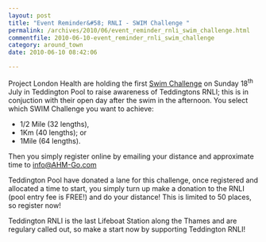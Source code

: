 ```yaml
---
layout: post
title: "Event Reminder&#58; RNLI - SWIM Challenge "
permalink: /archives/2010/06/event_reminder_rnli_swim_challenge.html
commentfile: 2010-06-10-event_reminder_rnli_swim_challenge
category: around_town
date: 2010-06-10 08:42:06

---
```


Project London Health are holding the first [Swim Challenge](https://stmargarets.london/event/event/200705142467) on Sunday 18<sup>th</sup> July in Teddington Pool to raise awareness of Teddingtons RNLI; this is in conjuction with their open day after the swim in the afternoon. You select which SWIM Challenge you want to achieve:

-   1/2 Mile (32 lengths),
-   1Km (40 lengths); or
-   1Mile (64 lengths).

Then you simply register online by emailing your distance and approximate time to <info@AHM-Go.com>

Teddington Pool have donated a lane for this challenge, once registered and allocated a time to start, you simply turn up make a donation to the RNLI (pool entry fee is FREE!) and do your distance! This is limited to 50 places, so register now!

Teddington RNLI is the last Lifeboat Station along the Thames and are regulary called out, so make a start now by supporting Teddington RNLI!
